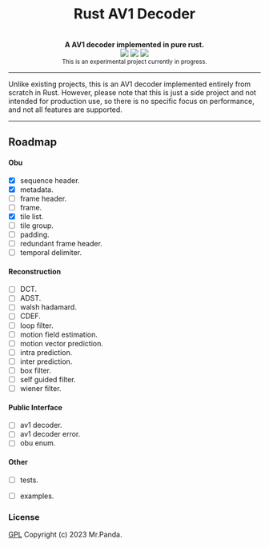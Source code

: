 <!--lint disable no-literal-urls-->
<div align="center">
  <h1>Rust AV1 Decoder</h1>
</div>
<br/>
<div align="center">
  <strong>A AV1 decoder implemented in pure rust.</strong>
</div>
<div align="center">
  <img src="https://img.shields.io/github/license/mycrl/toy-rav1d"/>
  <img src="https://img.shields.io/github/issues/mycrl/toy-rav1d"/>
  <img src="https://img.shields.io/github/stars/mycrl/toy-rav1d"/>
</div>
<div align="center">
  <sup>This is an experimental project currently in progress.</sup>
</div>

***

Unlike existing projects, this is an AV1 decoder implemented entirely from scratch in Rust. However, please note that this is just a side project and not intended for production use, so there is no specific focus on performance, and not all features are supported.

***


## Roadmap

#### Obu

* [x] sequence header.
* [x] metadata.
* [ ] frame header.
* [ ] frame.
* [x] tile list.
* [ ] tile group.
* [ ] padding.
* [ ] redundant frame header.
* [ ] temporal delimiter.

#### Reconstruction

* [ ] DCT.
* [ ] ADST.
* [ ] walsh hadamard.
* [ ] CDEF.
* [ ] loop filter.
* [ ] motion field estimation.
* [ ] motion vector prediction.
* [ ] intra prediction.
* [ ] inter prediction.
* [ ] box filter.
* [ ] self guided filter.
* [ ] wiener filter.

#### Public Interface

* [ ] av1 decoder.
* [ ] av1 decoder error.
* [ ] obu enum.

#### Other

* [ ] tests.
* [ ] examples.


### License
[GPL](./LICENSE) Copyright (c) 2023 Mr.Panda.
